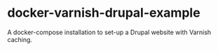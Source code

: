 # docker-varnish-drupal-example
A docker-compose installation to set-up a Drupal website with Varnish caching.
